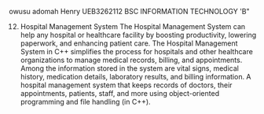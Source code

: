 owusu adomah Henry UEB3262112 BSC INFORMATION TECHNOLOGY 'B"

12. Hospital Management System
The Hospital Management System can help any hospital or healthcare facility by 
boosting productivity, lowering paperwork, and enhancing patient care. The 
Hospital Management System in C++ simplifies the process for hospitals and 
other healthcare organizations to manage medical records, billing, and 
appointments. Among the information stored in the system are vital signs, 
medical history, medication details, laboratory results, and billing information. A 
hospital management system that keeps records of doctors, their appointments, 
patients, staff, and more using object-oriented programming and file handling (in 
C++).
